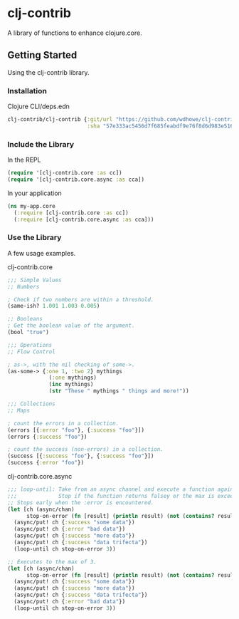 # clj-contrib

 A library of functions to enhance clojure.core.

## Getting Started

Using the clj-contrib library.

### Installation

Clojure CLI/deps.edn

```clojure
clj-contrib/clj-contrib {:git/url "https://github.com/wdhowe/clj-contrib.git"
                         :sha "57e333ac5456d7f685feabdf9e76f8d6d983e516"}
```

### Include the Library

In the REPL

```clojure
(require '[clj-contrib.core :as cc])
(require '[clj-contrib.core.async :as cca])
```

In your application

```clojure
(ns my-app.core
  (:require [clj-contrib.core :as cc])
  (:require [clj-contrib.core.async :as cca]))
```

### Use the Library

A few usage examples.

clj-contrib.core

```clojure
;;; Simple Values
;; Numbers

; Check if two numbers are within a threshold.
(same-ish? 1.001 1.003 0.005)

;; Booleans
; Get the boolean value of the argument.
(bool "true")

;;; Operations
;; Flow Control

; as->, with the nil checking of some->.
(as-some-> {:one 1, :two 2} mythings
             (:one mythings)
             (inc mythings)
             (str "These " mythings " things and more!"))

;;; Collections
;; Maps

; count the errors in a collection.
(errors [{:error "foo"}, {:success "foo"}])
(errors {:success "foo"})

; count the success (non-errors) in a collection.
(success [{:success "foo"}, {:success "foo"}])
(success {:error "foo"})
```

clj-contrib.core.async

```clojure
;;; loop-until: Take from an async channel and execute a function against the value.
;;;             Stop if the function returns falsey or the max is exceeded.
;; Stops early when the :error is encountered.
(let [ch (async/chan)
      stop-on-error (fn [result] (println result) (not (contains? result :error)))]
  (async/put! ch {:success "some data"})
  (async/put! ch {:error "bad data"})
  (async/put! ch {:success "more data"})
  (async/put! ch {:success "data trifecta"})
  (loop-until ch stop-on-error 3))

;; Executes to the max of 3.
(let [ch (async/chan)
      stop-on-error (fn [result] (println result) (not (contains? result :error)))]
  (async/put! ch {:success "some data"})
  (async/put! ch {:success "more data"})
  (async/put! ch {:success "data trifecta"})
  (async/put! ch {:error "bad data"})
  (loop-until ch stop-on-error 3))
```

